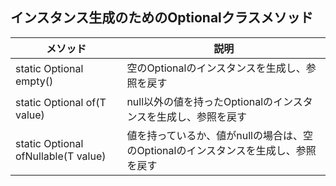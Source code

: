 ## インスタンス生成のためのOptionalクラスメソッド


メソッド|説明
--|--
static <T> Optional <T> empty()|空のOptionalのインスタンスを生成し、参照を戻す
static <T> Optional <T> of(T value)|null以外の値を持ったOptionalのインスタンスを生成し、参照を戻す
static <T> Optional <T> ofNullable(T value)|値を持っているか、値がnullの場合は、空のOptionalのインスタンスを生成し、参照を戻す
  

